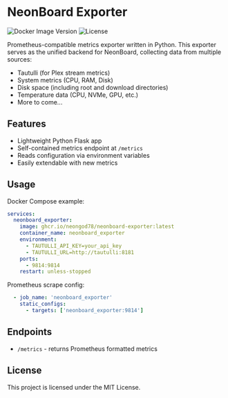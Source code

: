 # NeonBoard Exporter

![Docker Image Version](https://img.shields.io/badge/docker-latest-blue)
![License](https://img.shields.io/github/license/NeonGOD78/neonboard)

Prometheus-compatible metrics exporter written in Python. This exporter serves as the unified backend for NeonBoard, collecting data from multiple sources:

- Tautulli (for Plex stream metrics)
- System metrics (CPU, RAM, Disk)
- Disk space (including root and download directories)
- Temperature data (CPU, NVMe, GPU, etc.)
- More to come...

## Features

- Lightweight Python Flask app
- Self-contained metrics endpoint at `/metrics`
- Reads configuration via environment variables
- Easily extendable with new metrics

## Usage

Docker Compose example:

```yaml
services:
  neonboard_exporter:
    image: ghcr.io/neongod78/neonboard-exporter:latest
    container_name: neonboard_exporter
    environment:
      - TAUTULLI_API_KEY=your_api_key
      - TAUTULLI_URL=http://tautulli:8181
    ports:
      - 9814:9814
    restart: unless-stopped
```

Prometheus scrape config:

```yaml
  - job_name: 'neonboard_exporter'
    static_configs:
      - targets: ['neonboard_exporter:9814']
```

## Endpoints

- `/metrics` - returns Prometheus formatted metrics

## License

This project is licensed under the MIT License.
